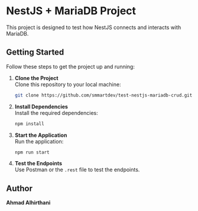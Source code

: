 # NestJS + MariaDB Project

This project is designed to test how NestJS connects and interacts with MariaDB.

## Getting Started

Follow these steps to get the project up and running:

1. **Clone the Project**  
   Clone this repository to your local machine:
   ```bash
   git clone https://github.com/smmartdev/test-nestjs-mariadb-crud.git
   ```

2. **Install Dependencies**  
   Install the required dependencies:
   ```bash
   npm install
   ```

3. **Start the Application**  
   Run the application:
   ```bash
   npm run start
   ```

4. **Test the Endpoints**  
   Use Postman or the `.rest` file to test the endpoints.

## Author

**Ahmad Alhirthani**
